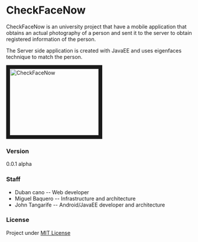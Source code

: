 # CheckFaceNow

CheckFaceNow is an university project that have a mobile application that obtains an actual photography of a person and sent it to the server to obtain registered information of the person.

The Server side application is created with JavaEE and uses eigenfaces technique to match the person. 

<a href="https://www.youtube.com/watch?v=nyeEoSDZcQM" target="_blank"><img src="https://i.ytimg.com/vi/nyeEoSDZcQM/hqdefault.jpg" 
alt="CheckFaceNow" width="240" height="180" border="10" /></a>

### Version
0.0.1 alpha

### Staff
- Duban cano -- Web developer
- Miguel Baquero -- Infrastructure and architecture
- John Tangarife -- Android/JavaEE developer and architecture

### License
Project under [MIT License](https://opensource.org/licenses/MIT)
